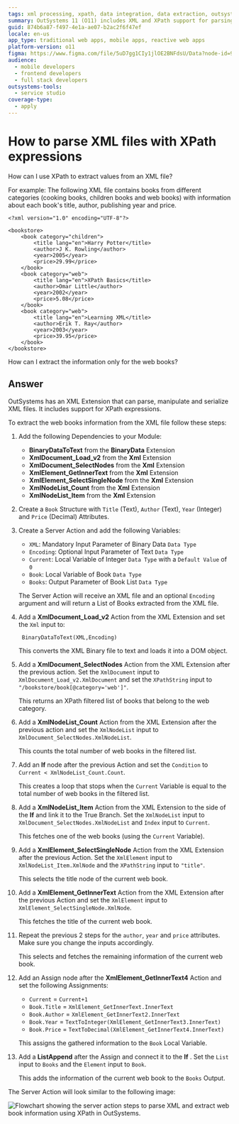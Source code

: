 ```yaml
---
tags: xml processing, xpath, data integration, data extraction, outsystems extensions
summary: OutSystems 11 (O11) includes XML and XPath support for parsing XML files to extract specific data.
guid: 874b6a87-f497-4e1a-ae07-b2ac2f6f47ef
locale: en-us
app_type: traditional web apps, mobile apps, reactive web apps
platform-version: o11
figma: https://www.figma.com/file/5uD7gg1CIy1jlOE2BNFdsU/Data?node-id=942:261
audience:
  - mobile developers
  - frontend developers
  - full stack developers
outsystems-tools:
  - service studio
coverage-type:
  - apply
---
```


# How to parse XML files with XPath expressions

How can I use XPath to extract values from an XML file?

For example: The following XML file contains books from different categories (cooking books, children books and web books) with information about each book's title, author, publishing year and price.

    <?xml version="1.0" encoding="UTF-8"?>

    <bookstore>
        <book category="children">
            <title lang="en">Harry Potter</title>
            <author>J K. Rowling</author>
            <year>2005</year>
            <price>29.99</price>
        </book>
        <book category="web">
            <title lang="en">XPath Basics</title>
            <author>Omar Little</author>
            <year>2002</year>
            <price>5.08</price>
        </book>
        <book category="web">
            <title lang="en">Learning XML</title>
            <author>Erik T. Ray</author>
            <year>2003</year>
            <price>39.95</price>
        </book>
    </bookstore>

How can I extract the information only for the web books?

## Answer

OutSystems has an XML Extension that can parse, manipulate and serialize XML files. It includes support for XPath expressions.

To extract the web books information from the XML file follow these steps:

1. Add the following Dependencies to your Module:

    * **BinaryDataToText** from the **BinaryData** Extension
    * **XmlDocument_Load_v2** from the **Xml** Extension
    * **XmlDocument_SelectNodes** from the **Xml** Extension
    * **XmlElement_GetInnerText** from the **Xml** Extension
    * **XmlElement_SelectSingleNode** from the **Xml** Extension
    * **XmlNodeList_Count** from the **Xml** Extension
    * **XmlNodeList_Item** from the **Xml** Extension

1. Create a `Book` Structure with `Title` (Text), `Author` (Text), `Year` (Integer) and `Price` (Decimal) Attributes.

1. Create a Server Action and add the following Variables:

    * `XML`: Mandatory Input Parameter of Binary Data `Data Type`
    * `Encoding`: Optional Input Parameter of Text `Data Type`
    * `Current`:  Local Variable of Integer `Data Type` with a `Default Value` of `0`
    * `Book`: Local Variable of Book `Data Type`
    * `Books`: Output Parameter of Book List `Data Type`

    The Server Action will receive an XML file and an optional `Encoding` argument and will return a List of Books extracted from the XML file.

1. Add a **XmlDocument_Load_v2** Action from the XML Extension and set the `Xml` input to:

        BinaryDataToText(XML,Encoding)

    This converts the XML Binary file to text and loads it into a DOM object.

1. Add a **XmlDocument_SelectNodes** Action from the XML Extension after the previous action. Set the `XmlDocument` input to `XmlDocument_Load_v2.XmlDocument` and set the `XPathString` input to `"/bookstore/book[@category='web']"`.

    This returns an XPath filtered list of books that belong to the web category.

1. Add a **XmlNodeList_Count** Action from the XML Extension after the previous action and set the `XmlNodeList` input to `XmlDocument_SelectNodes.XmlNodeList`.

    This counts the total number of web books in the filtered list.

1. Add an **If** node after the previous Action and set the `Condition` to `Current < XmlNodeList_Count.Count`.

    This creates a loop that stops when the `Current` Variable is equal to the total number of web books in the filtered list.

1. Add a **XmlNodeList_Item** Action from the XML Extension to the side of the **If** and link it to the True Branch. Set the `XmlNodeList` input to `XmlDocument_SelectNodes.XmlNodeList` and `Index` input to `Current`.

    This fetches one of the web books (using the `Current` Variable).

1. Add a **XmlElement_SelectSingleNode** Action from the XML Extension after the previous Action. Set the `XmlElement` input to `XmlNodeList_Item.XmlNode` and the `XPathString` input to `"title"`.

    This selects the title node of the current web book.

1. Add a **XmlElement_GetInnerText** Action from the XML Extension after the previous Action and set the `XmlElement` input to `XmlElement_SelectSingleNode.XmlNode`.

    This fetches the title of the current web book.

1. Repeat the previous 2 steps for the `author`, `year` and `price` attributes. Make sure you change the inputs accordingly.

    This selects and fetches the remaining information of the current web book.

1. Add an Assign node after the **XmlElement_GetInnerText4** Action and set the following Assignments:

    * `Current` = `Current+1`
    * `Book.Title` = `XmlElement_GetInnerText.InnerText`
    * `Book.Author` = `XmlElement_GetInnerText2.InnerText`
    * `Book.Year` = `TextToInteger(XmlElement_GetInnerText3.InnerText)`
    * `Book.Price` = `TextToDecimal(XmlElement_GetInnerText4.InnerText)`

    This assigns the gathered information to the `Book` Local Variable.

1. Add a **ListAppend** after the Assign and connect it to the **If** . Set the `List` input to `Books` and the `Element` input to `Book`.

    This adds the information of the current web book to the `Books` Output.

The Server Action will look similar to the following image:

![Flowchart showing the server action steps to parse XML and extract web book information using XPath in OutSystems.](images/parse-xml-01.png "Server Action Flow for Parsing XML with XPath")
